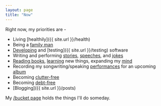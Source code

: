 ```yaml
---
layout: page
title: "Now"
---
```


Right now, my priorities are -

  - Living [healthily]({{ site.url }}/health)
  - Being a [family man]({{site.url}}/family-man)
  - [Developing]({{site.url}}/how-to-think) and [testing]({{ site.url }}/testing) software
  - Writing and performing [stories]({{site.url}}/stories), [speeches]({{site.url}}/public-speaking-and-living-with-fear),  and [jokes]({{site.url}}/comedy)
  - [Reading books]({{site.url}}/book-notes), [learning]({{site.url}}/meta-learning) new things, expanding my [mind]({{site.url}}/metacognition)
  - Recording my songwriting/speaking [performances]({{site.url}}/writing-vs-performing) for an upcoming [album]({{site.url}}/future-albums)
  - Becoming [clutter-free]({{site.url}}/clutter)
  - Becoming [debt-free]({{site.url}}/debt)
  - [Blogging]({{ site.url }}/posts)

My [/bucket page]({{site.url}}/bucket) holds the things I'll do someday.
